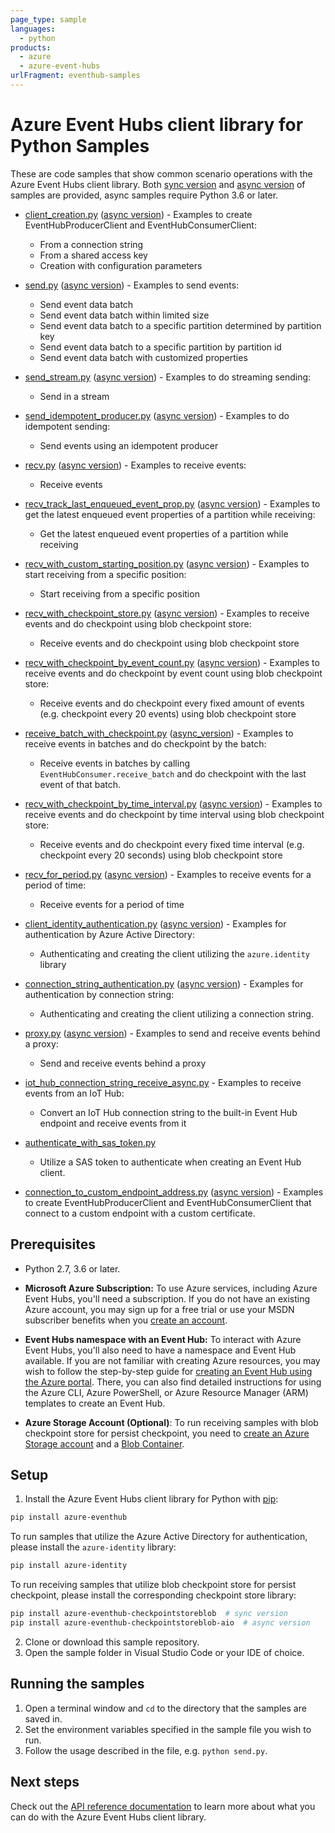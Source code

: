 ```yaml
---
page_type: sample
languages:
  - python
products:
  - azure
  - azure-event-hubs
urlFragment: eventhub-samples
---
```


# Azure Event Hubs client library for Python Samples

These are code samples that show common scenario operations with the Azure Event Hubs client library.
Both [sync version](https://github.com/Azure/azure-sdk-for-python/tree/feature/eventhub/idempotent-producer/sdk/eventhub/azure-eventhub/samples/sync_samples) and [async version](https://github.com/Azure/azure-sdk-for-python/tree/feature/eventhub/idempotent-producer/sdk/eventhub/azure-eventhub/samples/async_samples) of samples are provided, async samples require Python 3.6 or later.

- [client_creation.py](https://github.com/Azure/azure-sdk-for-python/tree/feature/eventhub/idempotent-producer/sdk/eventhub/azure-eventhub/samples/sync_samples/client_creation.py) ([async version](https://github.com/Azure/azure-sdk-for-python/tree/feature/eventhub/idempotent-producer/sdk/eventhub/azure-eventhub/samples/async_samples/client_creation_async.py)) - Examples to create EventHubProducerClient and EventHubConsumerClient:
    - From a connection string
    - From a shared access key
    - Creation with configuration parameters

- [send.py](https://github.com/Azure/azure-sdk-for-python/tree/feature/eventhub/idempotent-producer/sdk/eventhub/azure-eventhub/samples/sync_samples/send.py) ([async version](https://github.com/Azure/azure-sdk-for-python/tree/feature/eventhub/idempotent-producer/sdk/eventhub/azure-eventhub/samples/async_samples/send_async.py)) - Examples to send events:
    - Send event data batch
    - Send event data batch within limited size
    - Send event data batch to a specific partition determined by partition key
    - Send event data batch to a specific partition by partition id
    - Send event data batch with customized properties

- [send_stream.py](https://github.com/Azure/azure-sdk-for-python/tree/feature/eventhub/idempotent-producer/sdk/eventhub/azure-eventhub/samples/sync_samples/send_stream.py) ([async version](https://github.com/Azure/azure-sdk-for-python/tree/feature/eventhub/idempotent-producer/sdk/eventhub/azure-eventhub/samples/async_samples/send_stream_async.py)) - Examples to do streaming sending:
    - Send in a stream

- [send_idempotent_producer.py](https://github.com/Azure/azure-sdk-for-python/tree/feature/eventhub/idempotent-producer/sdk/eventhub/azure-eventhub/samples/sync_samples/send_idempotent_producer.py) ([async version](https://github.com/Azure/azure-sdk-for-python/tree/feature/eventhub/idempotent-producer/sdk/eventhub/azure-eventhub/samples/async_samples/send_idempotent_producer_async.py)) - Examples to do idempotent sending:
    - Send events using an idempotent producer

- [recv.py](https://github.com/Azure/azure-sdk-for-python/tree/feature/eventhub/idempotent-producer/sdk/eventhub/azure-eventhub/samples/sync_samples/recv.py) ([async version](https://github.com/Azure/azure-sdk-for-python/tree/feature/eventhub/idempotent-producer/sdk/eventhub/azure-eventhub/samples/async_samples/recv_async.py)) - Examples to receive events:
    - Receive events

- [recv_track_last_enqueued_event_prop.py](https://github.com/Azure/azure-sdk-for-python/tree/feature/eventhub/idempotent-producer/sdk/eventhub/azure-eventhub/samples/sync_samples/recv_track_last_enqueued_event_prop.py) ([async version](https://github.com/Azure/azure-sdk-for-python/tree/feature/eventhub/idempotent-producer/sdk/eventhub/azure-eventhub/samples/async_samples/recv_track_last_enqueued_event_prop_async.py)) - Examples to get the latest enqueued event properties of a partition while receiving:
    - Get the latest enqueued event properties of a partition while receiving

- [recv_with_custom_starting_position.py](https://github.com/Azure/azure-sdk-for-python/tree/feature/eventhub/idempotent-producer/sdk/eventhub/azure-eventhub/samples/sync_samples/recv_with_custom_starting_position.py) ([async version](https://github.com/Azure/azure-sdk-for-python/tree/feature/eventhub/idempotent-producer/sdk/eventhub/azure-eventhub/samples/async_samples/recv_with_custom_starting_position_async.py)) - Examples to start receiving from a specific position:
    - Start receiving from a specific position

- [recv_with_checkpoint_store.py](https://github.com/Azure/azure-sdk-for-python/tree/feature/eventhub/idempotent-producer/sdk/eventhub/azure-eventhub/samples/sync_samples/recv_with_checkpoint_store.py) ([async version](https://github.com/Azure/azure-sdk-for-python/tree/feature/eventhub/idempotent-producer/sdk/eventhub/azure-eventhub/samples/async_samples/recv_with_checkpoint_store_async.py)) - Examples to receive events and do checkpoint using blob checkpoint store:
    - Receive events and do checkpoint using blob checkpoint store

- [recv_with_checkpoint_by_event_count.py](https://github.com/Azure/azure-sdk-for-python/tree/feature/eventhub/idempotent-producer/sdk/eventhub/azure-eventhub/samples/sync_samples/recv_with_checkpoint_by_event_count.py) ([async version](https://github.com/Azure/azure-sdk-for-python/tree/feature/eventhub/idempotent-producer/sdk/eventhub/azure-eventhub/samples/async_samples/recv_with_checkpoint_by_event_count_async.py)) - Examples to receive events and do checkpoint by event count using blob checkpoint store:
    - Receive events and do checkpoint every fixed amount of events (e.g. checkpoint every 20 events) using blob checkpoint store

- [receive_batch_with_checkpoint.py](https://github.com/Azure/azure-sdk-for-python/tree/feature/eventhub/idempotent-producer/sdk/eventhub/azure-eventhub/samples/sync_samples/receive_batch_with_checkpoint.py) ([async_version](https://github.com/Azure/azure-sdk-for-python/tree/feature/eventhub/idempotent-producer/sdk/eventhub/azure-eventhub/samples/async_samples/receive_batch_with_checkpoint_async.py)) - Examples to receive events in batches and do checkpoint by the batch:
    - Receive events in batches by calling `EventHubConsumer.receive_batch` and do checkpoint with the last event of that batch.

- [recv_with_checkpoint_by_time_interval.py](https://github.com/Azure/azure-sdk-for-python/tree/feature/eventhub/idempotent-producer/sdk/eventhub/azure-eventhub/samples/sync_samples/recv_with_checkpoint_by_time_interval.py) ([async version](https://github.com/Azure/azure-sdk-for-python/tree/feature/eventhub/idempotent-producer/sdk/eventhub/azure-eventhub/samples/async_samples/recv_with_checkpoint_by_time_interval_async.py)) - Examples to receive events and do checkpoint by time interval using blob checkpoint store:
    - Receive events and do checkpoint every fixed time interval (e.g. checkpoint every 20 seconds) using blob checkpoint store

- [recv_for_period.py](https://github.com/Azure/azure-sdk-for-python/tree/feature/eventhub/idempotent-producer/sdk/eventhub/azure-eventhub/samples/sync_samples/recv_for_period.py) ([async version](https://github.com/Azure/azure-sdk-for-python/tree/feature/eventhub/idempotent-producer/sdk/eventhub/azure-eventhub/samples/async_samples/recv_for_period_async.py)) - Examples to receive events for a period of time:
    - Receive events for a period of time

- [client_identity_authentication.py](https://github.com/Azure/azure-sdk-for-python/tree/feature/eventhub/idempotent-producer/sdk/eventhub/azure-eventhub/samples/sync_samples/client_identity_authentication.py) ([async version](https://github.com/Azure/azure-sdk-for-python/tree/feature/eventhub/idempotent-producer/sdk/eventhub/azure-eventhub/samples/async_samples/client_identity_authentication_async.py)) - Examples for authentication by Azure Active Directory:
    - Authenticating and creating the client utilizing the `azure.identity` library

- [connection_string_authentication.py](https://github.com/Azure/azure-sdk-for-python/tree/feature/eventhub/idempotent-producer/sdk/eventhub/azure-eventhub/samples/sync_samples/connection_string_authentication.py) ([async version](https://github.com/Azure/azure-sdk-for-python/tree/feature/eventhub/idempotent-producer/sdk/eventhub/azure-eventhub/samples/async_samples/connection_string_authentication_async.py)) - Examples for authentication by connection string:
    - Authenticating and creating the client utilizing a connection string.

- [proxy.py](https://github.com/Azure/azure-sdk-for-python/tree/feature/eventhub/idempotent-producer/sdk/eventhub/azure-eventhub/samples/sync_samples/proxy.py) ([async version](https://github.com/Azure/azure-sdk-for-python/tree/feature/eventhub/idempotent-producer/sdk/eventhub/azure-eventhub/samples/async_samples/proxy_async.py)) - Examples to send and receive events behind a proxy:
    - Send and receive events behind a proxy

- [iot_hub_connection_string_receive_async.py](https://github.com/Azure/azure-sdk-for-python/tree/feature/eventhub/idempotent-producer/sdk/eventhub/azure-eventhub/samples/async_samples/iot_hub_connection_string_receive_async.py) - Examples to receive events from an IoT Hub:
    - Convert an IoT Hub connection string to the built-in Event Hub endpoint and receive events from it

- [authenticate_with_sas_token.py](https://github.com/Azure/azure-sdk-for-python/tree/feature/eventhub/idempotent-producer/sdk/eventhub/azure-eventhub/samples/sync_samples/authenticate_with_sas_token.py)
    - Utilize a SAS token to authenticate when creating an Event Hub client.

- [connection_to_custom_endpoint_address.py](https://github.com/Azure/azure-sdk-for-python/blob/feature/eventhub/idempotent-producer/sdk/eventhub/azure-eventhub/samples/sync_samples/connection_to_custom_endpoint_address.py) ([async version](https://github.com/Azure/azure-sdk-for-python/blob/feature/eventhub/idempotent-producer/sdk/eventhub/azure-eventhub/samples/async_samples/connection_to_custom_endpoint_address_async.py)) - Examples
  to create EventHubProducerClient and EventHubConsumerClient that connect to a custom endpoint with a custom certificate.

## Prerequisites
- Python 2.7, 3.6 or later.
- **Microsoft Azure Subscription:**  To use Azure services, including Azure Event Hubs, you'll need a subscription.
If you do not have an existing Azure account, you may sign up for a free trial or use your MSDN subscriber benefits when you [create an account](https://account.windowsazure.com/Home/Index).

- **Event Hubs namespace with an Event Hub:** To interact with Azure Event Hubs, you'll also need to have a namespace and Event Hub  available.
If you are not familiar with creating Azure resources, you may wish to follow the step-by-step guide
for [creating an Event Hub using the Azure portal](https://docs.microsoft.com/azure/event-hubs/event-hubs-create).
There, you can also find detailed instructions for using the Azure CLI, Azure PowerShell, or Azure Resource Manager (ARM) templates to create an Event Hub.

- **Azure Storage Account (Optional)**: To run receiving samples with blob checkpoint store for persist checkpoint, you need to [create an Azure Storage account](https://docs.microsoft.com/azure/storage/common/storage-quickstart-create-account?tabs=azure-portal) and a [Blob Container](https://docs.microsoft.com/azure/storage/blobs/storage-quickstart-blobs-portal#create-a-container).

## Setup

1. Install the Azure Event Hubs client library for Python with [pip](https://pypi.org/project/pip/):
```bash
pip install azure-eventhub
```

To run samples that utilize the Azure Active Directory for authentication, please install the `azure-identity` library:
```bash
pip install azure-identity
```

To run receiving samples that utilize blob checkpoint store for persist checkpoint, please install the corresponding checkpoint store library:
```bash
pip install azure-eventhub-checkpointstoreblob  # sync version
pip install azure-eventhub-checkpointstoreblob-aio  # async version
```
2. Clone or download this sample repository.
3. Open the sample folder in Visual Studio Code or your IDE of choice.

## Running the samples

1. Open a terminal window and `cd` to the directory that the samples are saved in.
2. Set the environment variables specified in the sample file you wish to run.
3. Follow the usage described in the file, e.g. `python send.py`.

## Next steps

Check out the [API reference documentation](https://azuresdkdocs.blob.core.windows.net/$web/python/azure-eventhub/latest/azure.eventhub.html) to learn more about
what you can do with the Azure Event Hubs client library.
